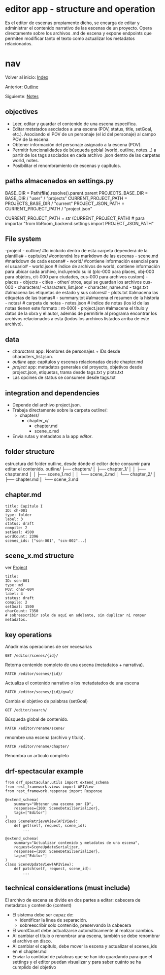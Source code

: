 # editor app - structure and operation

Es el editor de escenas propiamente dicho, se encarga de editar y administrar el contenido narrativo de las escenas de un proyecto. Opera directamente sobre los archivos .md de escena y expone endpoints que permiten modificar tanto el texto como actualizar los metadatos relacionados.

# nav
Volver al inicio:
[Index](index.md)

Anterior:
[Outline](outline.md)

Siguiente:
[Notes](notes.md)


## objectives
- Leer, editar y guardar el contenido de una escena específica.
- Editar metatados asociados a una escena (POV, status, title, setGoal, etc.). Asociando el POV de un personaje (el id del personaje) al campo POV de la escena.
- Obtener información del personaje asignado a la escena (POV).
- Permitir funcionalidades de búsqueda goblal (world, outline, notes...) a partir de los tags asociados en cada archivo .json dentro de las carpetas world, notes.
- Posibilitar el renombramiento de escenas y capítulos.

## paths almacenados en settings.py
BASE_DIR = Path(__file__).resolve().parent.parent
PROJECTS_BASE_DIR = BASE_DIR / "user" / "projects"
CURRENT_PROJECT_PATH = PROJECTS_BASE_DIR / "current"
PROJECT_JSON_PATH = CURRENT_PROJECT_PATH / "project.json"

CURRENT_PROJECT_PATH = str (CURRENT_PROJECT_PATH) # para importar "from libRoom_backend.settings import PROJECT_JSON_PATH"

## File system
-project
    - outline/ #lo incluido dentro de esta carpeta dependerá de la plantilla#
        - capítulos/  #contendrá los markdown de las escenas
                - scene.md #markdown de cada escena#
    - world/ #contiene información esencial para el usuario#
        - world.json # índice de archivos de world, contiene información para ubicar cada archivo, incluyendo su id (plc-000 para places, obj-000 para objetos, cit-000 para ciudades, cus-000 para archivos custom)
        - places
        - objects
        - cities
        - other/ otros, aquí se guardan los archivos cus-000
    - characters/
        -characters_list.json
        - character_name.md
    - tags.txt #almacena las etiquetas de estado y sus colores#
    - plots.txt #almacena las etiquetas de las tramas#
    - summary.txt #almacena el resumen de la historia
    - notas/ # carpeta de notas
        - notes.json # índice de notas (los id de las notas tienen este formato : nt-000)
    - project.json #almacena el título y datos de la obra y el autor, además de permitirle al programa encontrar los archivos relacionados a esta (todos los archivos listados arriba de este archivo).

## data
- *characters* app: Nombres de personajes + IDs desde characters_list.json.
- *outline* app: capítulos y escenas relacionadas desde chapter.md
- *project* app: metadatos generales del proyecto, objetivos desde project.json, etiquetas, trama desde tags.txt y plots.txt
- Las opcines de status se consumen desde tags.txt

## integration and dependencies

- Depende del archivo project.json.
- Trabaja directamente sobre la carpeta outline/:
    - chapters/
        - chapter_x/
            - chapter.md
            - scene_x.md
- Envía rutas y metadatos a la app *editor*.

## folder structure
estructura del folder outline, desde dónde el editor debe consumir para editar el contenido.
    outline/
    ├── chapters/
    │   ├── chapter_1/
    │   │   ├── chapter.md
    │   │   ├── scene_1.md
    │   │   └── scene_2.md
    │   └── chapter_2/
    │       ├── chapter.md
    │       └── scene_3.md

## chapter.md

    title: Capítulo I
    ID: ch-001
    type: folder
    label: 3
    status: draft
    compile: 2
    setGoal: 4500
    wordCount: 2396
    scenes_ids: ["scn-001", "scn-002"...]


## scene_x.md structure
ver [Project](project.md)

    title: 
    ID: scn-001
    type: md
    POV: char-004
    label: 4
    status: draft
    compile: 2
    setGoal: 1500
    charCount: 7350
    # sobreescribir solo de aquí en adelante, sin duplicar ni romper metadatos.

## key operations

Añadir más operaciones de ser necesarias

    GET /editor/scenes/{id}/
Retorna contenido completo de una escena (metadatos + narrativa).

    PATCH /editor/scenes/{id}/
Actualiza el contenido narrativo o los metadatados de una escena

    PATCH /editor/scenes/{id}/goal/ 
Cambia el objetivo de palabras (setGoal)

    GET /editor/search/ 
Búsqueda global de contenido.

    PATCH /editor/rename/scene/ 
renombre una escena (archivo y título).

    PATCH /editor/rename/chapter/ 
Renombra un artículo completo


## drf-spectacular example
    from drf_spectacular.utils import extend_schema
    from rest_framework.views import APIView
    from rest_framework.response import Response

    @extend_schema(
        summary="Obtener una escena por ID",
        responses={200: SceneDetailSerializer},
        tags=["Editor"]
    )
    class SceneRetrieveView(APIView):
        def get(self, request, scene_id):
            ...

    @extend_schema(
        summary="Actualizar contenido y metadatos de una escena",
        request=SceneUpdateSerializer,
        responses={200: SceneDetailSerializer},
        tags=["Editor"]
    )
    class SceneUpdateView(APIView):
        def patch(self, request, scene_id):
            ...

## technical considerations (must include)
El archivo de escena se divide en dos partes a editar: cabecera de metadatos y contenido (content)
- El sistema debe ser capaz de:
    - identificar la línea de separación.
    - sobreescribir solo contenido, preservando la cabecera
- El wordCount debe actualizarse automáticamente al realizar cambios.
- Al cambiar el título o renombrar una escena, también se debe renombrar el archivo en disco.
- Al cambiar el capítulo, debe mover la escena y actualizar el scenes_ids en el chapter.md
- Enviar la cantidad de palabras que se han ido guardando para que el settings y el editor puedan visualizar y para saber cuánto se ha cumplido del objetivo

